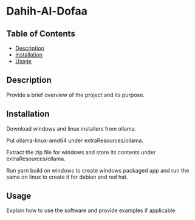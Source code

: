 # Dahih-Al-Dofaa

## Table of Contents
- [Description](#description)
- [Installation](#installation)
- [Usage](#usage)

## Description
Provide a brief overview of the project and its purpose. 

## Installation
Download windows and linux installers from ollama. 

Put ollama-linux-amd64 under extraResources/ollama. 

Extract the zip file for windows and store its contents under extraResources/ollama.

Run yarn build on windows to create windows packaged app and run the same on linux to create it for debian and red hat.
 
## Usage
Explain how to use the software and provide examples if applicable. 
